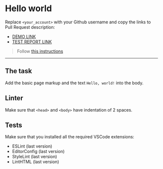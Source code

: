 # Hello world

Replace `<your_account>` with your Github username and copy the links to Pull Request description:
- [DEMO LINK](https://aPetrashyshyn.github.io/layout_hello-world/)
- [TEST REPORT LINK](https://aPetrashyshyn.github.io/layout_hello-world/report/html_report/)

> Follow [this instructions](https://mate-academy.github.io/layout_task-guideline/#how-to-solve-the-layout-tasks-on-github)
___

## The task

Add the basic page markup and the text `Hello, world!` into the body.

## Linter

Make sure that `<head>` and `<body>` have indentation of 2 spaces.

## Tests

Make sure that you installed all the required VSCode extensions:

- ESLint (last version)
- EditorConfig (last version)
- StyleLint (last version)
- LintHTML (last version)
